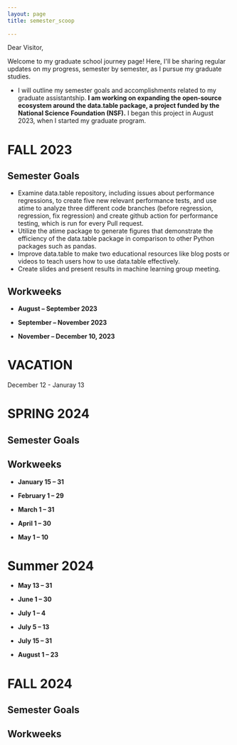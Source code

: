 ```yaml
---
layout: page
title: semester_scoop
  
---
```


Dear Visitor,

Welcome to my graduate school journey page! 
Here, I'll be sharing regular updates on my progress, semester by semester, as I pursue my graduate studies.
- I will outline my semester goals and accomplishments related to my graduate assistantship. **I am working on expanding the open-source ecosystem around the data.table package, a project funded by the National Science Foundation (NSF).** I began this project in August 2023, when I started my graduate program.

# FALL 2023

## Semester Goals
 - Examine data.table repository, including issues about performance regressions, to create five new relevant performance tests, and use atime to analyze three different code branches (before regression, regression, fix regression) and create github action for performance testing, which is run for every Pull request. 
 - Utilize the atime package to generate figures that demonstrate the efficiency of the data.table package in comparison to other Python packages such as pandas.
 - Improve data.table to make two educational resources like blog posts or videos to teach users how to use data.table effectively.
 - Create slides and present results in machine learning group meeting.

## Workweeks

- **August – September 2023**
  

- **September – November 2023**
 

- **November – December 10, 2023**
  

# VACATION
December 12 - Januray 13


# SPRING 2024

## Semester Goals

## Workweeks

- **January 15 – 31**


- **February 1 – 29**
  

- **March 1 – 31**
  

- **April 1 – 30**
  

- **May 1 – 10**


# Summer 2024

- **May 13 – 31**
 

- **June 1 – 30**
  

- **July 1 – 4**
 

- **July 5 – 13**
  

- **July 15 – 31**
  

- **August 1 – 23**


# FALL 2024

## Semester Goals

## Workweeks

